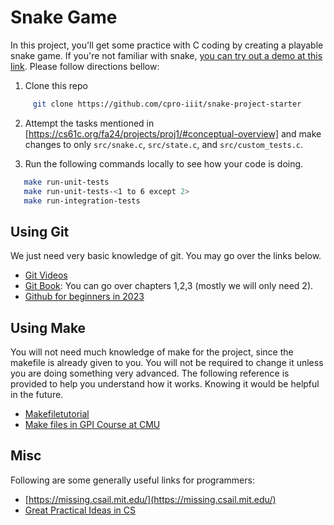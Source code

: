 # Snake Game

In this project, you'll get some practice with C coding by creating a playable snake game. If you're not familiar with snake, [you can try out a demo at this link](https://www.xarg.org/project/html5-snake/). Please follow directions bellow:

1. Clone this repo
```sh
     git clone https://github.com/cpro-iiit/snake-project-starter
```
     
2. Attempt the tasks mentioned in [https://cs61c.org/fa24/projects/proj1/#conceptual-overview] and make changes to only `src/snake.c`, `src/state.c`, and `src/custom_tests.c`.
   
3. Run the following commands locally to see how your code is doing.
```sh
   make run-unit-tests 
   make run-unit-tests-<1 to 6 except 2>  
   make run-integration-tests
```

## Using Git

We just need very basic knowledge of git. You may go over the links below.

- [Git Videos](https://git-scm.com/videos)
- [Git Book](https://git-scm.com/book/en/v2/): You can go over chapters 1,2,3 (mostly we will only need 2).
- [Github for beginners in 2023](https://www.youtube.com/watch?v=vwj89i2FmG0)

## Using Make

You will not need much knowledge of make for the project, since the makefile is already given to you. You will
not be required to change it unless you are doing something very advanced. The following reference is provided to help you understand how it works. Knowing it would be helpful in the future.

- [Makefiletutorial](https://makefiletutorial.com/)
- [Make files in GPI Course at CMU](https://www.cs.cmu.edu/~15131/f17/topics/makefiles/)

## Misc

Following are some generally useful links for programmers: 
- [https://missing.csail.mit.edu/](https://missing.csail.mit.edu/)
- [Great Practical Ideas in CS](https://www.cs.cmu.edu/~15131/f17/)
